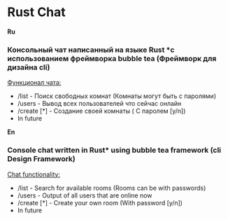 <h1>Rust Chat</h1>

<b>Ru</b>
<h3>Консольный чат написанный на языке Rust *с использованием фреймворка bubble tea (Фреймворк для дизайна cli)</h3>
<u>Функционал чата:</u> 
<ul>
<li>/list - Поиск свободных комнат (Комнаты могут быть с паролями)</li> 
<li>/users - Вывод всех пользователей что сейчас онлайн</li>
<li>/create [*] - Создание своей комнаты ( С паролем [y/n])</li>
<li>In future </li>
</ul>

<b>En</b>
<h3>Console chat written in Rust* using bubble tea framework (cli Design Framework)</h3>
<u>Chat functionality:</u>
<ul>
<li>/list - Search for available rooms (Rooms can be with passwords)</li> 
<li>/users - Output of all users that are online now</li>
<li>/create [*] - Create your own room (With password [y/n])</li>
<li>In future </li>
</ul>
